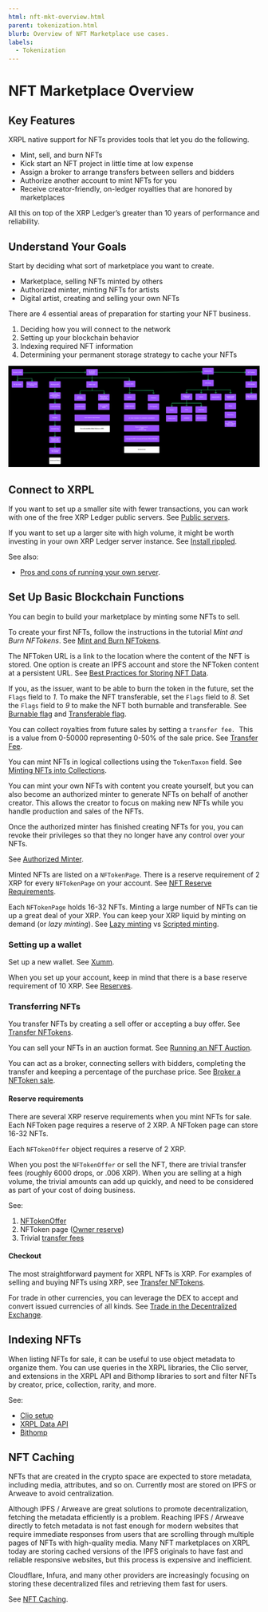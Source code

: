 ```yaml
---
html: nft-mkt-overview.html
parent: tokenization.html
blurb: Overview of NFT Marketplace use cases.
labels:
  - Tokenization
---
```

# NFT Marketplace Overview


## Key Features

XRPL native support for NFTs provides tools that let you do the following.

- Mint, sell, and burn NFTs
- Kick start an NFT project in little time at low expense
- Assign a broker to arrange transfers between sellers and bidders
- Authorize another account to mint NFTs for you
- Receive creator-friendly, on-ledger royalties that are honored by marketplaces

All this on top of the XRP Ledger’s greater than 10 years of performance and reliability.

## Understand Your Goals

Start by deciding what sort of marketplace you want to create.

- Marketplace, selling NFTs minted by others
- Authorized minter, minting NFTs for artists
- Digital artist, creating and selling your own NFTs

There are 4 essential areas of preparation for starting your NFT business.

1. Deciding how you will connect to the network
2. Setting up your blockchain behavior
3. Indexing required NFT information
4. Determining your permanent storage strategy to cache your NFTs

[![NFT Marketplace Flow](img/nft-mkt-overview.png "NFT Marketplace Flow")](img/nft-mkt-overview.png)

## Connect to XRPL

If you want to set up a smaller site with fewer transactions, you can work with one of the free XRP Ledger public servers. See [Public servers](public-servers.html).

If you want to set up a larger site with high volume, it might be worth investing in your own XRP Ledger server instance. See [Install rippled](install-rippled.html).

See also:

* [Pros and cons of running your own server](networks-and-servers.html#reasons-to-run-your-own-server).

## Set Up Basic Blockchain Functions

You can begin to build your marketplace by minting some NFTs to sell.

To create your first NFTs, follow the instructions in the tutorial _Mint and Burn NFTokens_. See [Mint and Burn NFTokens](mint-and-burn-nftokens.html).

The NFToken URL is a link to the location where the content of the NFT is stored. One option is create an IPFS account and store the NFToken content at a persistent URL. See [Best Practices for Storing NFT Data](https://docs.ipfs.io/how-to/best-practices-for-nft-data).

If you, as the issuer, want to be able to burn the token in the future, set the `Flags` field to _1._ To make the NFT transferable, set the `Flags` field to _8_. Set the `Flags` field to _9_ to make the NFT both burnable and transferable. See [Burnable flag](nftoken.html#nftoken-flags) and [Transferable flag](nftoken.html#nftoken-flags).

You can collect royalties from future sales by setting a <code>transfer fee<em>. </em></code>This is a value from 0-50000 representing 0-50% of the sale price. See [Transfer Fee](nftoken.html#transferfee).

You can mint NFTs in logical collections using the `TokenTaxon` field. See [Minting NFTs into Collections](nft-collections.html).

You can mint your own NFTs with content you create yourself, but you can also become an authorized minter to generate NFTs on behalf of another creator. This allows the creator to focus on making new NFTs while you handle production and sales of the NFTs.

Once the authorized minter has finished creating NFTs for you, you can revoke their privileges so that they no longer have any control over your NFTs.

See [Authorized Minter](nftoken-authorized-minting.html).

Minted NFTs are listed on a `NFTokenPage`. There is a reserve requirement of 2 XRP for every `NFTokenPage` on your account. See [NFT Reserve Requirements](nft-reserve-requirements.html).

Each `NFTokenPage` holds 16-32 NFTs. Minting a large number of NFTs can tie up a great deal of your XRP. You can keep your XRP liquid by minting on demand (or _lazy minting_). See [Lazy minting](nftoken-batch-minting.html#mint-on-demand-lazy-minting) vs [Scripted minting](nftoken-batch-minting.html#scripted-minting).


### Setting up a wallet

Set up a new wallet. See [Xumm](https://xumm.app/).

When you set up your account, keep in mind that there is a base reserve requirement of 10 XRP. See [Reserves](reserves.html#base-reserve-and-owner-reserve).

### Transferring NFTs

You transfer NFTs by creating a sell offer or accepting a buy offer. See [Transfer NFTokens](transfer-nftokens.html).

You can sell your NFTs in an auction format. See [Running an NFT Auction](nftoken-auctions.html).

You can act as a broker, connecting sellers with bidders, completing the transfer and keeping a percentage of the purchase price. See [Broker a NFToken sale](broker-sale.html).

#### Reserve requirements

There are several XRP reserve requirements when you mint NFTs for sale. Each NFToken page requires a reserve of 2 XRP. A NFToken page can store 16-32 NFTs.

Each `NFTokenOffer` object requires a reserve of 2 XRP.

When you post the `NFTokenOffer` or sell the NFT, there are trivial transfer fees (roughly 6000 drops, or .006 XRP). When you are selling at a high volume, the trivial amounts can add up quickly, and need to be considered as part of your cost of doing business.

See:

1. [NFTokenOffer](nft-reserve-requirements.html#nftokenoffer-reserve)
2. NFToken page ([Owner reserve](nft-reserve-requirements.html#owner-reserve))
3. Trivial [transfer fees](transfer-fees.html)

#### Checkout

The most straightforward payment for XRPL NFTs is XRP. For examples of selling and buying NFTs using XRP, see [Transfer NFTokens](transfer-nftokens.html).

For trade in other currencies, you can leverage the DEX to accept and convert issued currencies of all kinds. See [Trade in the Decentralized Exchange](trade-in-the-decentralized-exchange.html#trade-in-the-decentralized-exchange).

<!-- 

- Fiat payment ([Cross-currency payments](cross-currency-payments.html))
- On-chain validation of completing transactions [No link- isn’t this just a cross-currency payment?] (Query after the transaction is completed.]
 -->

## Indexing NFTs

When listing NFTs for sale, it can be useful to use object metadata to organize them. You can use queries in the XRPL libraries, the Clio server, and extensions in the XRPL API and Bithomp libraries to sort and filter NFTs by creator, price, collection, rarity, and more.

See:

- [Clio setup](install-clio-on-ubuntu.html) 
- [XRPL Data API](https://api.xrpldata.com/docs/static/index.html#/)
- [Bithomp](https://docs.bithomp.com/#nft-xls-20)


<!-- 
Sorting and filtering [No link]
    Creator - nft_info (issuer field)
    Price - nft_sell_offer->offers->amount field)
    Popularity - ?
    Newly listed
    Collection - nft_info (token taxon field)
    XRP vs $ vs IOUs
Search [No link]
Featured NFTs [No link]
Supplement Information [No link]
    Rarity
    Floor price
    History
        Number of owners
        Price History
 -->

## NFT Caching
<!-- 

Image optimization for web experience [No link]

 -->
NFTs that are created in the crypto space are expected to store metadata, including media, attributes, and so on. Currently most are stored on IPFS or Arweave to avoid centralization.

<!--  We can't use this example.
See  [HERE](https://xrp.cafe/nft/00081770CCE71D9E7BD07E3A771C7619DA982D62CD37325A99B664A500000209)) -->

Although IPFS / Arweave are great solutions to promote decentralization, fetching the metadata efficiently is a problem. Reaching IPFS / Arweave directly to fetch metadata is not fast enough for modern websites that require immediate responses from users that are scrolling through multiple pages of NFTs with high-quality media. Many NFT marketplaces on XRPL today are storing cached versions of the IPFS originals to have fast and reliable responsive websites, but this process is expensive and inefficient.

Cloudflare, Infura, and many other providers are increasingly focusing on storing these decentralized files and retrieving them fast for users.

See [NFT Caching](nftoken.html#retrieving-nftoken-data-and-metadata).

<!-- 
You can also consider a solution such as Pinata. [https://drive.google.com/file/d/14wuulkvjVjtGlUJj0ppaJ4Sziyp5WFGA/view?usp=sharing](https://drive.google.com/file/d/14wuulkvjVjtGlUJj0ppaJ4Sziyp5WFGA/view?usp=sharing) 

We can derive inspiration for the need of caching and point to some of their docs 
[https://docs.pinata.cloud/gateways](https://docs.pinata.cloud/gateways) 
 -->


